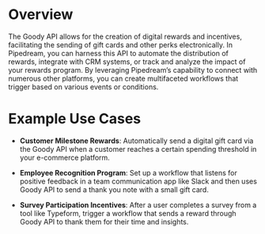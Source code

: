 # Overview

The Goody API allows for the creation of digital rewards and incentives, facilitating the sending of gift cards and other perks electronically. In Pipedream, you can harness this API to automate the distribution of rewards, integrate with CRM systems, or track and analyze the impact of your rewards program. By leveraging Pipedream’s capability to connect with numerous other platforms, you can create multifaceted workflows that trigger based on various events or conditions.

# Example Use Cases

- **Customer Milestone Rewards**: Automatically send a digital gift card via the Goody API when a customer reaches a certain spending threshold in your e-commerce platform.

- **Employee Recognition Program**: Set up a workflow that listens for positive feedback in a team communication app like Slack and then uses Goody API to send a thank you note with a small gift card.

- **Survey Participation Incentives**: After a user completes a survey from a tool like Typeform, trigger a workflow that sends a reward through Goody API to thank them for their time and insights.
